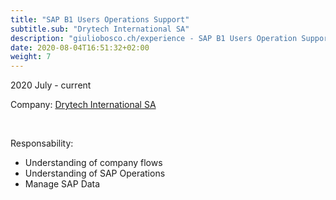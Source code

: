 ```yaml
---
title: "SAP B1 Users Operations Support"
subtitle.sub: "Drytech International SA"
description: "giuliobosco.ch/experience - SAP B1 Users Operation Support helping the company while the migration from old add-hoc system to SAP with Coresuite"
date: 2020-08-04T16:51:32+02:00
weight: 7
---
```


2020 July - current

Company: [Drytech International SA](http://drytech.ch)

&nbsp;

Responsability:
- Understanding of company flows
- Understanding of SAP Operations
- Manage SAP Data
